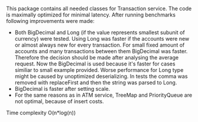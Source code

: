 This package contains all needed classes for Transaction service. The code is maximally optimized for minimal latency. After running benchmarks following improvements were made:
- Both BigDecimal and Long (if the value represents smallest subunit of currency) were tested. Using Long was faster if the accounts were new or almost always new for every transaction. For small fixed amount of accounts and many transactions between them BigDecimal was faster. Therefore the decision should be made after analysing the average request. Now the BigDecimal is used because it's faster for cases similiar to small example provided. Worse performance for Long type might be caused by unoptimized deserializing. In tests the comma was removed with replaceFirst and then the string was parsed to Long.  
- BigDecimal is faster after setting scale.
- For the same reasons as in ATM service, TreeMap and PriorityQueue are not optimal, because of insert costs.

Time complexity O(n*log(n))